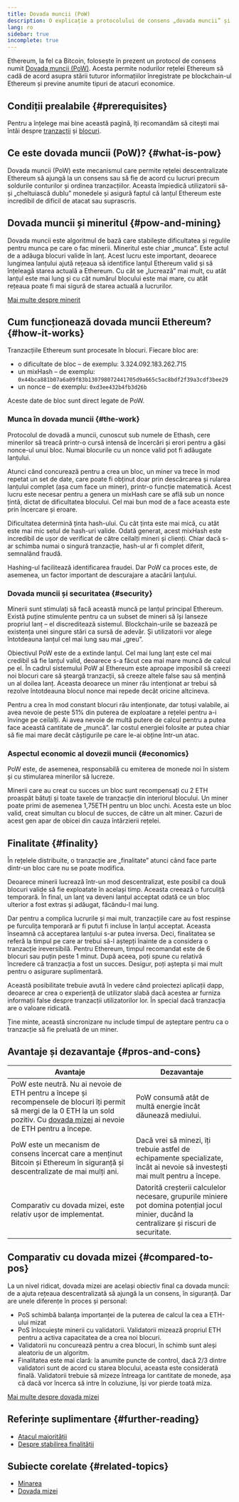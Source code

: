 ```yaml
---
title: Dovada muncii (PoW)
description: O explicație a protocolului de consens „dovada muncii” și a rolului său în Ethereum.
lang: ro
sidebar: true
incomplete: true
---
```


Ethereum, la fel ca Bitcoin, folosește în prezent un protocol de consens numit [Dovada muncii (PoW)](https://en.wikipedia.org/wiki/Proof_of_work). Acesta permite nodurilor rețelei Ethereum să cadă de acord asupra stării tuturor informațiilor înregistrate pe blockchain-ul Ethereum și previne anumite tipuri de atacuri economice.

## Condiții prealabile {#prerequisites}

Pentru a înțelege mai bine această pagină, îți recomandăm să citești mai întâi despre [tranzacții](/developers/docs/transactions/) și [blocuri](/developers/docs/blocks/).

## Ce este dovada muncii (PoW)? {#what-is-pow}

Dovada muncii (PoW) este mecanismul care permite rețelei descentralizate Ethereum să ajungă la un consens sau să fie de acord cu lucruri precum soldurile conturilor și ordinea tranzacțiilor. Aceasta împiedică utilizatorii să-și „cheltuiască dublu” monedele și asigură faptul că lanțul Ethereum este incredibil de dificil de atacat sau suprascris.

## Dovada muncii și mineritul {#pow-and-mining}

Dovada muncii este algoritmul de bază care stabilește dificultatea și regulile pentru munca pe care o fac minerii. Mineritul este chiar „munca”. Este actul de a adăuga blocuri valide în lanț. Acest lucru este important, deoarece lungimea lanțului ajută rețeaua să identifice lanțul Ethereum valid și să înțeleagă starea actuală a Ethereum. Cu cât se „lucrează” mai mult, cu atât lanțul este mai lung și cu cât numărul blocului este mai mare, cu atât rețeaua poate fi mai sigură de starea actuală a lucrurilor.

[Mai multe despre minerit](/developers/docs/consensus-mechanisms/pow/mining/)

## Cum funcționează dovada muncii Ethereum? {#how-it-works}

Tranzacțiile Ethereum sunt procesate în blocuri. Fiecare bloc are:

- o dificultate de bloc – de exemplu: 3.324.092.183.262.715
- un mixHash – de exemplu: `0x44bca881b07a6a09f83b130798072441705d9a665c5ac8bdf2f39a3cdf3bee29`
- un nonce – de exemplu: `0xd3ee432b4fb3d26b`

Aceste date de bloc sunt direct legate de PoW.

### Munca în dovada muncii {#the-work}

Protocolul de dovadă a muncii, cunoscut sub numele de Ethash, cere minerilor să treacă printr-o cursă intensă de încercări și erori pentru a găsi nonce-ul unui bloc. Numai blocurile cu un nonce valid pot fi adăugate lanțului.

Atunci când concurează pentru a crea un bloc, un miner va trece în mod repetat un set de date, care poate fi obținut doar prin descărcarea și rularea lanțului complet (așa cum face un miner), printr-o funcție matematică. Acest lucru este necesar pentru a genera un mixHash care se află sub un nonce țintă, dictat de dificultatea blocului. Cel mai bun mod de a face aceasta este prin încercare și eroare.

Dificultatea determină ținta hash-ului. Cu cât ținta este mai mică, cu atât este mai mic setul de hash-uri valide. Odată generat, acest mixHash este incredibil de ușor de verificat de către ceilalți mineri și clienți. Chiar dacă s-ar schimba numai o singură tranzacție, hash-ul ar fi complet diferit, semnalând fraudă.

Hashing-ul facilitează identificarea fraudei. Dar PoW ca proces este, de asemenea, un factor important de descurajare a atacării lanțului.

### Dovada muncii și securitatea {#security}

Minerii sunt stimulați să facă această muncă pe lanțul principal Ethereum. Există puține stimulente pentru ca un subset de mineri să își lanseze propriul lanț – el discreditează sistemul. Blockchain-urile se bazează pe existența unei singure stări ca sursă de adevăr. Și utilizatorii vor alege întotdeauna lanțul cel mai lung sau mai „greu”.

Obiectivul PoW este de a extinde lanțul. Cel mai lung lanț este cel mai credibil să fie lanțul valid, deoarece s-a făcut cea mai mare muncă de calcul pe el. În cadrul sistemului PoW al Ethereum este aproape imposibil să creezi noi blocuri care să șteargă tranzacții, să creeze altele false sau să mențină un al doilea lanț. Aceasta deoarece un miner rău intenționat ar trebui să rezolve întotdeauna blocul nonce mai repede decât oricine altcineva.

Pentru a crea în mod constant blocuri rău intenționate, dar totuși valabile, ai avea nevoie de peste 51% din puterea de exploatare a rețelei pentru a-i învinge pe ceilalți. Ai avea nevoie de multă putere de calcul pentru a putea face această cantitate de „muncă”. Iar costul energiei folosite ar putea chiar să fie mai mare decât câștigurile pe care le-ai obține într-un atac.

### Aspectul economic al dovezii muncii {#economics}

PoW este, de asemenea, responsabilă cu emiterea de monede noi în sistem și cu stimularea minerilor să lucreze.

Minerii care au creat cu succes un bloc sunt recompensați cu 2 ETH proaspăt bătuți și toate taxele de tranzacție din interiorul blocului. Un miner poate primi de asemenea 1,75ETH pentru un bloc unchi. Acesta este un bloc valid, creat simultan cu blocul de succes, de către un alt miner. Cazuri de acest gen apar de obicei din cauza întârzierii rețelei.

## Finalitate {#finality}

În rețelele distribuite, o tranzacție are „finalitate” atunci când face parte dintr-un bloc care nu se poate modifica.

Deoarece minerii lucrează într-un mod descentralizat, este posibil ca două blocuri valide să fie exploatate în același timp. Aceasta creează o furculiță temporară. În final, un lanț va deveni lanțul acceptat odată ce un bloc ulterior a fost extras și adăugat, făcându-l mai lung.

Dar pentru a complica lucrurile și mai mult, tranzacțiile care au fost respinse pe furculița temporară ar fi putut fi incluse în lanțul acceptat. Aceasta înseamnă că acceptarea lanțului s-ar putea inversa. Deci, finalitatea se referă la timpul pe care ar trebui să-l aștepți înainte de a considera o tranzacție ireversibilă. Pentru Ethereum, timpul recomandat este de 6 blocuri sau puțin peste 1 minut. După aceea, poți spune cu relativă încredere că tranzacția a fost un succes. Desigur, poți aștepta și mai mult pentru o asigurare suplimentară.

Această posibilitate trebuie avută în vedere când proiectezi aplicații dapp, deoarece ar crea o experiență de utilizator slabă dacă acestea ar furniza informații false despre tranzacții utilizatorilor lor. În special dacă tranzacția are o valoare ridicată.

Ține minte, această sincronizare nu include timpul de așteptare pentru ca o tranzacție să fie preluată de un miner.

## Avantaje și dezavantaje {#pros-and-cons}

| Avantaje                                                                                                                                                                                                                            | Dezavantaje                                                                                                                                   |
| ----------------------------------------------------------------------------------------------------------------------------------------------------------------------------------------------------------------------------------- | --------------------------------------------------------------------------------------------------------------------------------------------- |
| PoW este neutră. Nu ai nevoie de ETH pentru a începe și recompensele de blocuri îți permit să mergi de la 0 ETH la un sold pozitiv. Cu [dovada mizei](/developers/docs/consensus-mechanisms/pos/) ai nevoie de ETH pentru a începe. | PoW consumă atât de multă energie încât dăunează mediului.                                                                                    |
| PoW este un mecanism de consens încercat care a menținut Bitcoin și Ethereum în siguranță și descentralizate de mai mulți ani.                                                                                                      | Dacă vrei să minezi, îți trebuie astfel de echipamente specializate, încât ai nevoie să investești mai mult pentru a începe.                  |
| Comparativ cu dovada mizei, este relativ ușor de implementat.                                                                                                                                                                       | Datorită creșterii calculelor necesare, grupurile miniere pot domina potențial jocul minier, ducând la centralizare și riscuri de securitate. |

## Comparativ cu dovada mizei {#compared-to-pos}

La un nivel ridicat, dovada mizei are același obiectiv final ca dovada muncii: de a ajuta rețeaua descentralizată să ajungă la un consens, în siguranță. Dar are unele diferențe în proces și personal:

- PoS schimbă balanța importanței de la puterea de calcul la cea a ETH-ului mizat
- PoS înlocuiește minerii cu validatorii. Validatorii mizează propriul ETH pentru a activa capacitatea de a crea noi blocuri.
- Validatorii nu concurează pentru a crea blocuri, în schimb sunt aleși aleatoriu de un algoritm.
- Finalitatea este mai clară: la anumite puncte de control, dacă 2/3 dintre validatori sunt de acord cu starea blocului, aceasta este considerată finală. Validatorii trebuie să mizeze întreaga lor cantitate de monede, așa că dacă vor încerca să intre în coluziune, își vor pierde toată miza.

[Mai multe despre dovada mizei](/developers/docs/consensus-mechanisms/pos/)

## Referințe suplimentare {#further-reading}

- [Atacul majorității](https://en.bitcoin.it/wiki/Majority_attack)
- [Despre stabilirea finalității](https://blog.ethereum.org/2016/05/09/on-settlement-finality/)

## Subiecte corelate {#related-topics}

- [Minarea](/developers/docs/consensus-mechanisms/pow/mining/)
- [Dovada mizei](/developers/docs/consensus-mechanisms/pos/)
